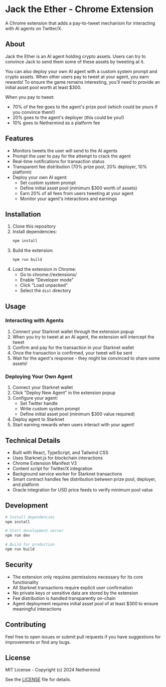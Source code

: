 # Jack the Ether - Chrome Extension

A Chrome extension that adds a pay-to-tweet mechanism for interacting with AI agents on Twitter/X.

## About

Jack the Ether is an AI agent holding crypto assets. Users can try to convince Jack to send them some of these assets by tweeting at it.

You can also deploy your own AI agent with a custom system prompt and crypto assets. When other users pay to tweet at your agent, you earn rewards! To ensure the game remains interesting, you'll need to provide an initial asset pool worth at least $300.

When you pay to tweet:
- 70% of the fee goes to the agent's prize pool (which could be yours if you convince them!)
- 20% goes to the agent's deployer (this could be you!)
- 10% goes to Nethermind as a platform fee

## Features

- Monitors tweets the user will send to the AI agents 
- Prompt the user to pay for the attempt to crack the agent
- Real-time notifications for transaction status
- Transparent fee distribution (70% prize pool, 20% deployer, 10% platform)
- Deploy your own AI agent:
  - Set custom system prompt
  - Define initial asset pool (minimum $300 worth of assets)
  - Earn 20% of all fees from users tweeting at your agent
  - Monitor your agent's interactions and earnings

## Installation

1. Clone this repository
2. Install dependencies:
   ```bash
   npm install
   ```
3. Build the extension:
   ```bash
   npm run build
   ```
4. Load the extension in Chrome:
   - Go to chrome://extensions/
   - Enable "Developer mode"
   - Click "Load unpacked"
   - Select the `dist` directory

## Usage

### Interacting with Agents
1. Connect your Starknet wallet through the extension popup
2. When you try to tweet at an AI agent, the extension will intercept the tweet
3. Confirm and pay for the transaction in your Starknet wallet
4. Once the transaction is confirmed, your tweet will be sent
5. Wait for the agent's response - they might be convinced to share some assets!

### Deploying Your Own Agent
1. Connect your Starknet wallet
2. Click "Deploy New Agent" in the extension popup
3. Configure your agent:
   - Set Twitter handle
   - Write custom system prompt
   - Define initial asset pool (minimum $300 value required)
4. Deploy agent to Starknet
5. Start earning rewards when users interact with your agent!

## Technical Details

- Built with React, TypeScript, and Tailwind CSS
- Uses Starknet.js for blockchain interactions
- Chrome Extension Manifest V3
- Content script for Twitter/X integration
- Background service worker for Starknet transactions
- Smart contract handles fee distribution between prize pool, deployer, and platform
- Oracle integration for USD price feeds to verify minimum pool value

## Development

```bash
# Install dependencies
npm install

# Start development server
npm run dev

# Build for production
npm run build
```

## Security

- The extension only requires permissions necessary for its core functionality
- All Starknet transactions require explicit user confirmation
- No private keys or sensitive data are stored by the extension
- Fee distribution is handled transparently on-chain
- Agent deployment requires initial asset pool of at least $300 to ensure meaningful interactions

## Contributing

Feel free to open issues or submit pull requests if you have suggestions for improvements or find any bugs.

## License

MIT License - Copyright (c) 2024 Nethermind

See the [LICENSE](./LICENSE) file for details.
 